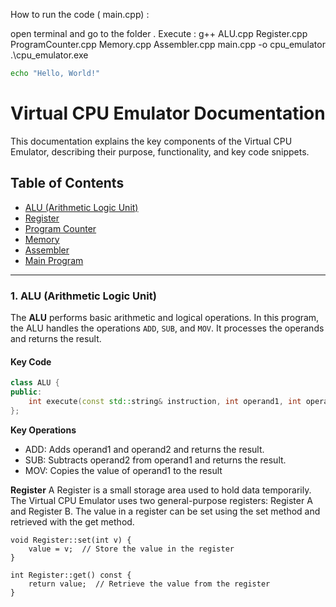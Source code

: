 How to run the code ( main.cpp) : 

open terminal and go to the folder . 
Execute : 
g++ ALU.cpp Register.cpp ProgramCounter.cpp Memory.cpp Assembler.cpp main.cpp -o cpu_emulator
.\cpu_emulator.exe


```bash
echo "Hello, World!"
```

# Virtual CPU Emulator Documentation

This documentation explains the key components of the Virtual CPU Emulator, describing their purpose, functionality, and key code snippets.

## Table of Contents

- [ALU (Arithmetic Logic Unit)](#alu-arithmetic-logic-unit)
- [Register](#register)
- [Program Counter](#program-counter)
- [Memory](#memory)
- [Assembler](#assembler)
- [Main Program](#main-program)

---


### 1. **ALU (Arithmetic Logic Unit)**

The **ALU** performs basic arithmetic and logical operations. In this program, the ALU handles the operations `ADD`, `SUB`, and `MOV`. It processes the operands and returns the result.

#### Key Code
```cpp
class ALU {
public:
    int execute(const std::string& instruction, int operand1, int operand2);
};
```

**Key Operations**
- ADD: Adds operand1 and operand2 and returns the result.
- SUB: Subtracts operand2 from operand1 and returns the result.
- MOV: Copies the value of operand1 to the result

**Register**
A Register is a small storage area used to hold data temporarily. The Virtual CPU Emulator uses two general-purpose registers: Register A and Register B. The value in a register can be set using the set method and retrieved with the get method.

```
void Register::set(int v) { 
    value = v;  // Store the value in the register
}

int Register::get() const { 
    return value;  // Retrieve the value from the register
}

```


